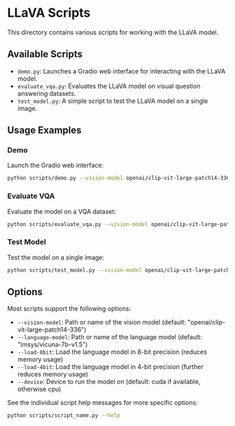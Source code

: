 # LLaVA Scripts

This directory contains various scripts for working with the LLaVA model.

## Available Scripts

- `demo.py`: Launches a Gradio web interface for interacting with the LLaVA model.
- `evaluate_vqa.py`: Evaluates the LLaVA model on visual question answering datasets.
- `test_model.py`: A simple script to test the LLaVA model on a single image.

## Usage Examples

### Demo

Launch the Gradio web interface:

```bash
python scripts/demo.py --vision-model openai/clip-vit-large-patch14-336 --language-model lmsys/vicuna-7b-v1.5 --load-8bit
```

### Evaluate VQA

Evaluate the model on a VQA dataset:

```bash
python scripts/evaluate_vqa.py --vision-model openai/clip-vit-large-patch14-336 --language-model lmsys/vicuna-7b-v1.5 --questions-file path/to/questions.json --image-folder path/to/images --output-file results.json --load-8bit
```

### Test Model

Test the model on a single image:

```bash
python scripts/test_model.py --vision-model openai/clip-vit-large-patch14-336 --language-model lmsys/vicuna-7b-v1.5 --image-url https://example.com/image.jpg --prompt "What's in this image?" --load-8bit
```

## Options

Most scripts support the following options:

- `--vision-model`: Path or name of the vision model (default: "openai/clip-vit-large-patch14-336")
- `--language-model`: Path or name of the language model (default: "lmsys/vicuna-7b-v1.5")
- `--load-8bit`: Load the language model in 8-bit precision (reduces memory usage)
- `--load-4bit`: Load the language model in 4-bit precision (further reduces memory usage)
- `--device`: Device to run the model on (default: cuda if available, otherwise cpu)

See the individual script help messages for more specific options:

```bash
python scripts/script_name.py --help
```